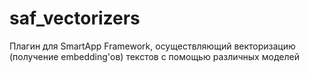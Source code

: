 # saf_vectorizers
Плагин для SmartApp Framework, осуществляющий векторизацию (получение embedding'ов) текстов с помощью различных моделей
